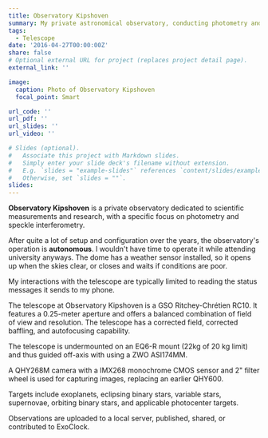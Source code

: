 ```yaml
---
title: Observatory Kipshoven
summary: My private astronomical observatory, conducting photometry and interferometry autonomously and robotically.
tags:
  - Telescope
date: '2016-04-27T00:00:00Z'
share: false
# Optional external URL for project (replaces project detail page).
external_link: ''

image:
  caption: Photo of Observatory Kipshoven
  focal_point: Smart

url_code: ''
url_pdf: ''
url_slides: ''
url_video: ''

# Slides (optional).
#   Associate this project with Markdown slides.
#   Simply enter your slide deck's filename without extension.
#   E.g. `slides = "example-slides"` references `content/slides/example-slides.md`.
#   Otherwise, set `slides = ""`.
slides:
---
```


**Observatory Kipshoven** is a private observatory dedicated to scientific measurements and research, with a specific focus on photometry and speckle interferometry.

After quite a lot of setup and configuration over the years, the observatory's operation is **autonomous**. I wouldn't have time to operate it while attending university anyways. The dome has a weather sensor installed, so it opens up when the skies clear, or closes and waits if conditions are poor. 

My interactions with the telescope are typically limited to reading the status messages it sends to my phone.

The telescope at Observatory Kipshoven is a GSO Ritchey-Chrétien RC10. It features a 0.25-meter aperture and offers a balanced combination of field of view and resolution. The telescope has a corrected field, corrected baffling, and autofocusing capability.

The telescope is undermounted on an EQ6-R mount (22kg of 20 kg limit) and thus guided off-axis with using a ZWO ASI174MM.

A QHY268M camera with a IMX268 monochrome CMOS sensor and 2" filter wheel is used for capturing images, replacing an earlier QHY600. 

Targets include exoplanets, eclipsing binary stars, variable stars, supernovae, orbiting binary stars, and applicable photocenter targets.

Observations are uploaded to a local server, published, shared, or contributed to ExoClock.
